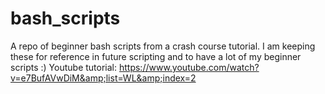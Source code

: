 # bash_scripts
A repo of beginner bash scripts from a crash course tutorial. I am keeping these for reference in future scripting and to have a lot of my beginner scripts :) Youtube tutorial: https://www.youtube.com/watch?v=e7BufAVwDiM&amp;list=WL&amp;index=2
